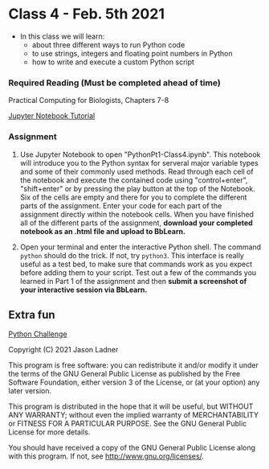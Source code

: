 # Class 4 - Feb. 5th 2021
- In this class we will learn:
    - about three different ways to run Python code
    - to use strings, integers and floating point numbers in Python
    - how to write and execute a custom Python script

### Required Reading (**Must be completed ahead of time**)
Practical Computing for Biologists, Chapters 7-8

[Jupyter Notebook Tutorial](https://www.datacamp.com/community/tutorials/tutorial-jupyter-notebook)

### Assignment

1. Use Jupyter Notebook to open "PythonPt1-Class4.ipynb". This notebook will introduce you to the Python syntax for serveral major variable types and some of their commonly used methods. Read through each cell of the notebook and execute the contained code using "control+enter", "shift+enter" or by pressing the play button at the top of the Notebook. Six of the cells are empty and there for you to complete the different parts of the assignment. Enter your code for each part of the assignment directly within the notebook cells. When you have finished all of the different parts of the assignment, **download your completed notebook as an .html file and upload to BbLearn.**

2. Open your terminal and enter the interactive Python shell. The command ```python``` should do the trick. If not, try  ```python3```.
This interface is really useful as a test bed, to make sure that commands work as you expect before adding them to your script. Test out a few of the commands you learned in Part 1 of the assignment and then **submit a screenshot of your interactive session via BbLearn.**


## Extra fun

[Python Challenge](http://www.pythonchallenge.com/)

Copyright (C) 2021  Jason Ladner

This program is free software: you can redistribute it and/or modify
it under the terms of the GNU General Public License as published by
the Free Software Foundation, either version 3 of the License, or
(at your option) any later version.

This program is distributed in the hope that it will be useful,
but WITHOUT ANY WARRANTY; without even the implied warranty of
MERCHANTABILITY or FITNESS FOR A PARTICULAR PURPOSE.  See the
GNU General Public License for more details.

You should have received a copy of the GNU General Public License
along with this program.  If not, see <http://www.gnu.org/licenses/>.



